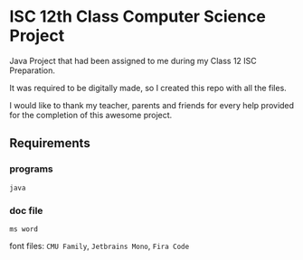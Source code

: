 # ISC 12th Class Computer Science Project

Java Project that had been assigned to me during my Class 12 ISC Preparation.

It was required to be digitally made, so I created this repo with all the files.

I would like to thank my teacher, parents and friends for every help provided for the completion of this awesome project.

## Requirements
### programs
`java`

### doc file
`ms word`

font files: `CMU Family`, `Jetbrains Mono`, `Fira Code`

